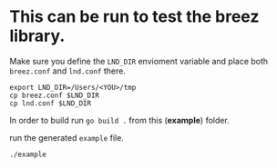 # This can be run to test the breez library.

Make sure you define the `LND_DIR` envioment variable and place both `breez.conf` and `lnd.conf` there.

```
export LND_DIR=/Users/<YOU>/tmp
cp breez.conf $LND_DIR
cp lnd.conf $LND_DIR
```

In order to build run `go build .` from this (**example**) folder.

run the generated `example` file.
```
./example
```
